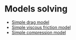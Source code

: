 # Models solving

- [Simple drag model](Simple_Drag_Model_Solving.md)
- [Simple viscous friction model](Simple_Viscous_Friction_Model_Solving.md)
- [Simple compression model](Simple_Compression_Model_Solving.md)
